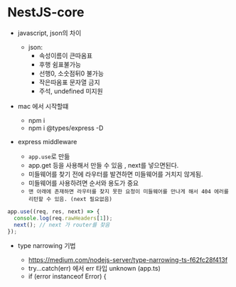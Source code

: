 # NestJS-core

- javascript, json의 차이

  - json:
    - 속성이름이 큰따옴표
    - 후행 쉼표불가능
    - 선행0, 소숫점뒤0 불가능
    - 작은따옴표 문자열 금지
    - 주석, undefined 미지원

- mac 에서 시작할떄

  - npm i
  - npm i @types/express -D

- express middleware
  - `app.use`로 만듦
  - app.get 등을 사용해서 만들 수 있음 , next를 넣으면된다.
  - 미들웨어를 찾기 전에 라우터를 발견하면 미들웨어를 거치지 않게됨.
  - 미들웨어를 사용하려면 순서와 용도가 중요
  - `맨 아래에 존재하면 라우터를 찾지 못한 요청이 미들웨어를 만나게 해서 404 에러를 리턴할 수 있음. (next 필요없음)`

```js
app.use((req, res, next) => {
  console.log(req.rawHeaders[1]);
  next(); // next 가 router를 찾음
});
```

- type narrowing 기법

  - https://medium.com/nodejs-server/type-narrowing-ts-f62fc28f413f
  - try...catch(err) 에서 err 타입 unknown (app.ts)
  - if (error instanceof Error) {

